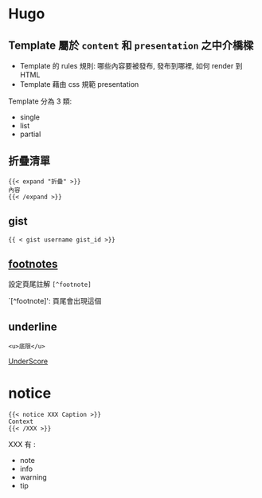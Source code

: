 # Hugo

## Template 屬於 `content` 和 `presentation` 之中介橋樑

- Template 的 rules 規則: 哪些內容要被發布, 發布到哪裡, 如何 render 到 HTML
- Template 藉由 css 規範 presentation

Template 分為 3 類:
- single
- list
- partial


## 折疊清單

```hugo
{{< expand "折疊" >}}
內容
{{< /expand >}}
```

## gist

```hugo
{{ < gist username gist_id >}}
```

## [footnotes](https://themes.gohugo.io//theme/hugo-theme-jane/post/doc-footnote-preview/)

設定頁尾註解 `[^footnote]`

`[^footnote]': 頁尾會出現這個

## underline

```hugo
<u>底限</u>
```

<u>UnderScore</u>


# notice

```hugo
{{< notice XXX Caption >}}
Context
{{< /XXX >}}
```

XXX 有 :
- note
- info
- warning
- tip

